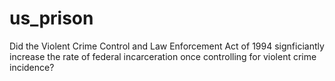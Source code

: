 # us_prison

Did the Violent Crime Control and Law Enforcement Act of 1994 signficiantly increase the rate of federal incarceration once controlling for violent crime incidence?

